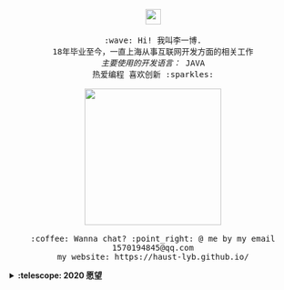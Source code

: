 <p align="center">
  <img src="https://user-images.githubusercontent.com/5679180/79618120-0daffb80-80be-11ea-819e-d2b0fa904d07.gif" width="27px">
  <br><br>
  <samp>
    :wave: Hi! 我叫李一博.
    <br>18年毕业至今，一直上海从事互联网开发方面的相关工作
    <br><em>主要使用的开发语言：</em> JAVA
    <br>热爱编程 喜欢创新 :sparkles:
    <br>
    <br>
    <img src="https://i.imgur.com/kdKhgx6.gif" width="240px" align="center">
    <br>
    <br>
    :coffee: Wanna chat? :point_right: @ me by my email 1570194845@qq.com
    <br>
    my website: https://haust-lyb.github.io/
  </samp>
</p>

<details>
  <summary><b>:telescope: 2020 愿望</b></summary>
  2020 疫情影响之下的世界，最大的希望就是人类能走出新冠阴霾，重拾自有开放的光明
</details>

<!--
**haust-lyb/haust-lyb** is a ✨ _special_ ✨ repository because its `README.md` (this file) appears on your GitHub profile.

Here are some ideas to get you started:

- 🔭 I’m currently working on ...
- 🌱 I’m currently learning ...
- 👯 I’m looking to collaborate on ...
- 🤔 I’m looking for help with ...
- 💬 Ask me about ...
- 📫 How to reach me: ...
- 😄 Pronouns: ...
- ⚡ Fun fact: ...
-->
